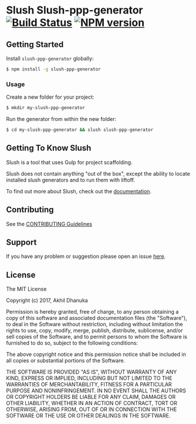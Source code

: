 # Slush Slush-ppp-generator [![Build Status](https://secure.travis-ci.org/akhildhanuka/slush-ppp-generator.png?branch=master)](https://travis-ci.org/akhildhanuka/slush-ppp-generator) [![NPM version](https://badge-me.herokuapp.com/api/npm/slush-ppp-generator.png)](http://badges.enytc.com/for/npm/slush-ppp-generator)

> 


## Getting Started

Install `slush-ppp-generator` globally:

```bash
$ npm install -g slush-ppp-generator
```

### Usage

Create a new folder for your project:

```bash
$ mkdir my-slush-ppp-generator
```

Run the generator from within the new folder:

```bash
$ cd my-slush-ppp-generator && slush slush-ppp-generator
```

## Getting To Know Slush

Slush is a tool that uses Gulp for project scaffolding.

Slush does not contain anything "out of the box", except the ability to locate installed slush generators and to run them with liftoff.

To find out more about Slush, check out the [documentation](https://github.com/slushjs/slush).

## Contributing

See the [CONTRIBUTING Guidelines](https://github.com/akhildhanuka/slush-ppp-generator/blob/master/CONTRIBUTING.md)

## Support
If you have any problem or suggestion please open an issue [here](https://github.com/akhildhanuka/slush-ppp-generator/issues).

## License 

The MIT License

Copyright (c) 2017, Akhil Dhanuka

Permission is hereby granted, free of charge, to any person
obtaining a copy of this software and associated documentation
files (the "Software"), to deal in the Software without
restriction, including without limitation the rights to use,
copy, modify, merge, publish, distribute, sublicense, and/or sell
copies of the Software, and to permit persons to whom the
Software is furnished to do so, subject to the following
conditions:

The above copyright notice and this permission notice shall be
included in all copies or substantial portions of the Software.

THE SOFTWARE IS PROVIDED "AS IS", WITHOUT WARRANTY OF ANY KIND,
EXPRESS OR IMPLIED, INCLUDING BUT NOT LIMITED TO THE WARRANTIES
OF MERCHANTABILITY, FITNESS FOR A PARTICULAR PURPOSE AND
NONINFRINGEMENT. IN NO EVENT SHALL THE AUTHORS OR COPYRIGHT
HOLDERS BE LIABLE FOR ANY CLAIM, DAMAGES OR OTHER LIABILITY,
WHETHER IN AN ACTION OF CONTRACT, TORT OR OTHERWISE, ARISING
FROM, OUT OF OR IN CONNECTION WITH THE SOFTWARE OR THE USE OR
OTHER DEALINGS IN THE SOFTWARE.

